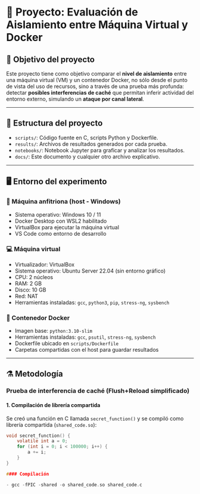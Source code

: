 # 🧪 Proyecto: Evaluación de Aislamiento entre Máquina Virtual y Docker

## 🎯 Objetivo del proyecto

Este proyecto tiene como objetivo comparar el **nivel de aislamiento** entre una máquina virtual (VM) y un contenedor Docker, no sólo desde el punto de vista del uso de recursos, sino a través de una prueba más profunda: detectar **posibles interferencias de caché** que permitan inferir actividad del entorno externo, simulando un **ataque por canal lateral**.

---

## 🧱 Estructura del proyecto

- `scripts/`: Código fuente en C, scripts Python y Dockerfile.
- `results/`: Archivos de resultados generados por cada prueba.
- `notebooks/`: Notebook Jupyter para graficar y analizar los resultados.
- `docs/`: Este documento y cualquier otro archivo explicativo.

---

## 🖥️ Entorno del experimento

### 🧰 Máquina anfitriona (host - Windows)

- Sistema operativo: Windows 10 / 11
- Docker Desktop con WSL2 habilitado
- VirtualBox para ejecutar la máquina virtual
- VS Code como entorno de desarrollo

### 💻 Máquina virtual

- Virtualizador: VirtualBox
- Sistema operativo: Ubuntu Server 22.04 (sin entorno gráfico)
- CPU: 2 núcleos
- RAM: 2 GB
- Disco: 10 GB
- Red: NAT
- Herramientas instaladas: `gcc`, `python3`, `pip`, `stress-ng`, `sysbench`

### 🐳 Contenedor Docker

- Imagen base: `python:3.10-slim`
- Herramientas instaladas: `gcc`, `psutil`, `stress-ng`, `sysbench`
- Dockerfile ubicado en `scripts/Dockerfile`
- Carpetas compartidas con el host para guardar resultados

---

## ⚗️ Metodología

### Prueba de interferencia de caché (Flush+Reload simplificado)

#### 1. Compilación de librería compartida

Se creó una función en C llamada `secret_function()` y se compiló como librería compartida (`shared_code.so`):

```c
void secret_function() {
    volatile int a = 0;
    for (int i = 0; i < 100000; i++) {
        a += i;
    }
}

#### Compilación

- gcc -fPIC -shared -o shared_code.so shared_code.c



